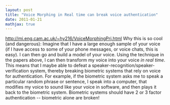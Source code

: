 ```yaml
---
layout: post
title: "Voice Morphing in Real time can break voice authentication"
date: 2011-01-21
mathjax: true
---
```


http://mi.eng.cam.ac.uk/~hy216/VoiceMorphingPrj.html Why this is so cool (and dangerous): Imagine that I have a large enough sample of your voice (if I have access to some of your phone messages, or voice chats, this is easy). I can then go and build a model of your voice. Using the technique in the papers above, I can then transform my voice into your voice *in real time*. This means that I maybe able to defeat a speaker-recognition/speaker-verification system, thereby breaking biometric systems that rely on voice for authentication. For example, if the biometric system asks me to speak a particular random phrase or sentence, I speak into a computer, that modifies my voice to sound like your voice in software, and then plays it back to the biometric system. Biometric systems should have 2 or 3 factor authentication -- biometric alone are broken!
